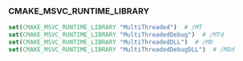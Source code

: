 ### CMAKE_MSVC_RUNTIME_LIBRARY

```cmake
set(CMAKE_MSVC_RUNTIME_LIBRARY "MultiThreaded")  # /MT
set(CMAKE_MSVC_RUNTIME_LIBRARY "MultiThreadedDebug")  # /MTd
set(CMAKE_MSVC_RUNTIME_LIBRARY "MultiThreadedDLL")  # /MD
set(CMAKE_MSVC_RUNTIME_LIBRARY "MultiThreadedDebugDLL")  # /MDd
```